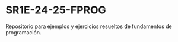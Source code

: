 # SR1E-24-25-FPROG
Repositorio para ejemplos y ejercicios resueltos de fundamentos de programación.
